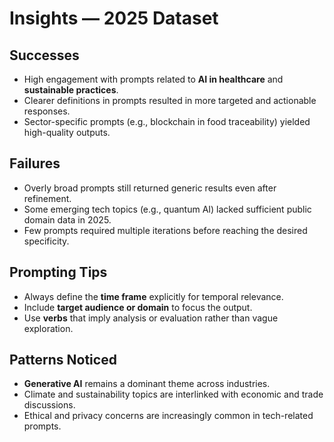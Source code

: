 # Insights — 2025 Dataset

## Successes
- High engagement with prompts related to **AI in healthcare** and **sustainable practices**.
- Clearer definitions in prompts resulted in more targeted and actionable responses.
- Sector-specific prompts (e.g., blockchain in food traceability) yielded high-quality outputs.

## Failures
- Overly broad prompts still returned generic results even after refinement.
- Some emerging tech topics (e.g., quantum AI) lacked sufficient public domain data in 2025.
- Few prompts required multiple iterations before reaching the desired specificity.

## Prompting Tips
- Always define the **time frame** explicitly for temporal relevance.
- Include **target audience or domain** to focus the output.
- Use **verbs** that imply analysis or evaluation rather than vague exploration.

## Patterns Noticed
- **Generative AI** remains a dominant theme across industries.
- Climate and sustainability topics are interlinked with economic and trade discussions.
- Ethical and privacy concerns are increasingly common in tech-related prompts.
